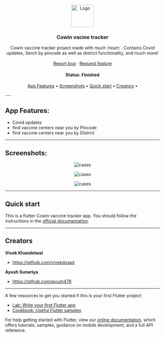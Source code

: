<p align="center">
  <a href="https://flutter.io/">
    <img src="https://diegolaballos.com/files/images/flutter-icon.jpg" alt="Logo" width=72 height=72>
  </a>

  <h3 align="center">Cowin vacine tracker</h3>

  <p align="center">
    Cowin vaccine tracker project made with much  :heart: . Contains Covid updates, Serch by pincode as well as district functionality, and much more!
    <br>
    <br>
    <a href="https://github.com/vivekdusad/cowin_vacine_tracker/issues/new">Report bug</a>
    ·
    <a href="https://github.com/vivekdusad/cowin_vacine_tracker/issues/new">Request feature</a>
  </p>
</p>

<h4 align="center"> 
	 Status: Finished
</h4>

<p align="center">
 <a href="#app-feartures">App Features</a> •
 <a href="#screenshots">Screenshots</a> • 
 <a href="#quick-start">Quick start</a> •
 <a href="#creators">Creators</a> • 
</p>
---

## App Features:

* Covid updates
* find vaccine centers near you by Pincode
* find vaccine centers near you by District

---

## Screenshots:

<p align="center">
  <img alt="cases" src="https://github.com/vivekdusad/cowin_vacine_tracker/blob/main/Screenshots/1.png">
</p>

<p align="center">
  <img alt="cases" src="https://github.com/vivekdusad/cowin_vacine_tracker/blob/main/Screenshots/2.png">
</p>

<p align="center">
  <img alt="cases" src="https://github.com/vivekdusad/cowin_vacine_tracker/blob/main/Screenshots/3.png">
</p>


---

## Quick start

This is a flutter Cowin vaccine tracker app. You should follow the instructions in the [official documentation](https://flutter.io/docs/get-started/install).

---



## Creators

**Vivek Khandelwal**

- <https://github.com/vivekdusad>

**Ayush Sunariya**

- <https://github.com/ayush478>

---

A few resources to get you started if this is your first Flutter project:

- [Lab: Write your first Flutter app](https://flutter.dev/docs/get-started/codelab)
- [Cookbook: Useful Flutter samples](https://flutter.dev/docs/cookbook)

For help getting started with Flutter, view our
[online documentation](https://flutter.dev/docs), which offers tutorials,
samples, guidance on mobile development, and a full API reference.
